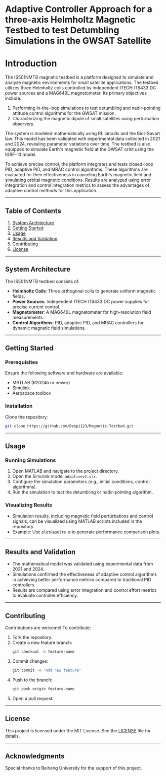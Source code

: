 # Adaptive Controller Approach for a three-axis Helmholtz Magnetic Testbed to test Detumbling Simulations in the GWSAT Satellite
# Introduction
The IS501NMTB magnetic testbed is a platform designed to simulate and analyze magnetic environments for small satellite applications. The testbed utilizes three Helmholtz coils controlled by independent ITECH IT6433 DC power sources and a MAG649L magnetometer. Its primary objectives include:

1. Performing in-the-loop simulations to test detumbling and nadir-pointing attitude control algorithms for the GWSAT mission.
2. Characterizing the magnetic dipole of small satellites using perturbation observers.

The system is modeled mathematically using RL circuits and the Biot-Savart law. This model has been validated with experimental data collected in 2021 and 2024, revealing parameter variations over time. The testbed is also equipped to simulate Earth's magnetic field at the GWSAT orbit using the IGRF-13 model.

To achieve precise control, the platform integrates and tests closed-loop PID, adaptive PID, and MRAC control algorithms. These algorithms are evaluated for their effectiveness in canceling Earth's magnetic field and simulating orbital magnetic conditions. Results are analyzed using error integration and control integration metrics to assess the advantages of adaptive control methods for this application.

---

## Table of Contents

1. [System Architecture](#system-architecture)
2. [Getting Started](#getting-started)
3. [Usage](#usage)
4. [Results and Validation](#results-and-validation)
5. [Contributing](#contributing)
6. [License](#license)

---

## System Architecture

The IS501NMTB testbed consists of:

- **Helmholtz Coils**: Three orthogonal coils to generate uniform magnetic fields.
- **Power Sources**: Independent ITECH IT6433 DC power supplies for precise current control.
- **Magnetometer**: A MAG649L magnetometer for high-resolution field measurements.
- **Control Algorithms**: PID, adaptive PID, and MRAC controllers for dynamic magnetic field simulations.

---

## Getting Started

### Prerequisites

Ensure the following software and hardware are available:

- MATLAB (R2024b or newer)
- Simulink
- Aerospace toolbox
### Installation

Clone the repository:

```bash
git clone https://github.com/Bespi123/Magnetic-Testbed.git
```

---

## Usage

### Running Simulations

1. Open MATLAB and navigate to the project directory.
2. Open the Simulink model `adaptivev2.slx`.
3. Configure the simulation parameters (e.g., initial conditions, control algorithms).
4. Run the simulation to test the detumbling or nadir-pointing algorithm.

### Visualizing Results

- Simulation results, including magnetic field perturbations and control signals, can be visualized using MATLAB scripts included in the repository.
- Example: Use `plotResults.m` to generate performance comparison plots.

---

## Results and Validation

- The mathematical model was validated using experimental data from 2021 and 2024.
- Simulations confirmed the effectiveness of adaptive control algorithms in achieving better performance metrics compared to traditional PID controllers.
- Results are compared using error integration and control effort metrics to evaluate controller efficiency.

---

## Contributing

Contributions are welcome! To contribute:

1. Fork the repository.
2. Create a new feature branch:
   ```bash
   git checkout -b feature-name
   ```
3. Commit changes:
   ```bash
   git commit -m "Add new feature"
   ```
4. Push to the branch:
   ```bash
   git push origin feature-name
   ```
5. Open a pull request.

---

## License

This project is licensed under the MIT License. See the [LICENSE](./LICENSE) file for details.

---

## Acknowledgments

Special thanks to Beihang University for the support of this project.
